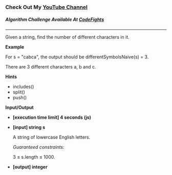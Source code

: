 ### Check Out My [YouTube Channel](https://www.youtube.com/@golbargnet)

##### Algorithm Challenge Available At [CodeFights](https://codefights.com/arcade/intro/level-8/8N7p3MqzGQg5vFJfZ)
---
Given a string, find the number of different characters in it.

**Example**

For s = &quot;cabca&quot;, the output should be
differentSymbolsNaive(s) = 3.

There are 3 different characters a, b and c.

**Hints**
-   includes()
-   split()
-   push()

**Input/Output**

- **[execution time limit] 4 seconds (js)**
- **[input] string s**

  A string of lowercase English letters.

  *Guaranteed constraints:*

  3 ≤ s.length ≤ 1000.

- **[output] integer**